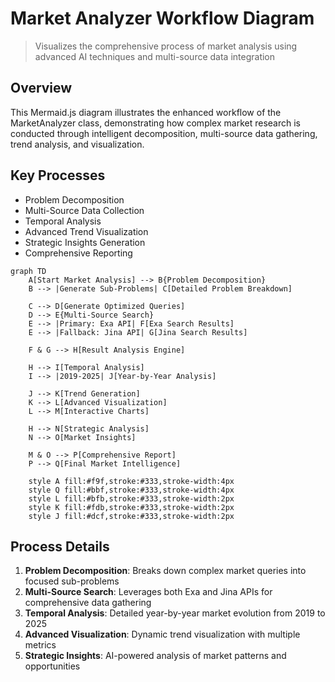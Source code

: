 # Market Analyzer Workflow Diagram

> Visualizes the comprehensive process of market analysis using advanced AI techniques and multi-source data integration

## Overview
This Mermaid.js diagram illustrates the enhanced workflow of the MarketAnalyzer class, 
demonstrating how complex market research is conducted through intelligent decomposition, 
multi-source data gathering, trend analysis, and visualization.

## Key Processes
- Problem Decomposition
- Multi-Source Data Collection
- Temporal Analysis
- Advanced Trend Visualization
- Strategic Insights Generation
- Comprehensive Reporting

```mermaid
graph TD
    A[Start Market Analysis] --> B{Problem Decomposition}
    B --> |Generate Sub-Problems| C[Detailed Problem Breakdown]
    
    C --> D[Generate Optimized Queries]
    D --> E{Multi-Source Search}
    E --> |Primary: Exa API| F[Exa Search Results]
    E --> |Fallback: Jina API| G[Jina Search Results]
    
    F & G --> H[Result Analysis Engine]
    
    H --> I[Temporal Analysis]
    I --> |2019-2025| J[Year-by-Year Analysis]
    
    J --> K[Trend Generation]
    K --> L[Advanced Visualization]
    L --> M[Interactive Charts]
    
    H --> N[Strategic Analysis]
    N --> O[Market Insights]
    
    M & O --> P[Comprehensive Report]
    P --> Q[Final Market Intelligence]
    
    style A fill:#f9f,stroke:#333,stroke-width:4px
    style Q fill:#bbf,stroke:#333,stroke-width:4px
    style L fill:#bfb,stroke:#333,stroke-width:2px
    style K fill:#fdb,stroke:#333,stroke-width:2px
    style J fill:#dcf,stroke:#333,stroke-width:2px
```

## Process Details
1. **Problem Decomposition**: Breaks down complex market queries into focused sub-problems
2. **Multi-Source Search**: Leverages both Exa and Jina APIs for comprehensive data gathering
3. **Temporal Analysis**: Detailed year-by-year market evolution from 2019 to 2025
4. **Advanced Visualization**: Dynamic trend visualization with multiple metrics
5. **Strategic Insights**: AI-powered analysis of market patterns and opportunities
